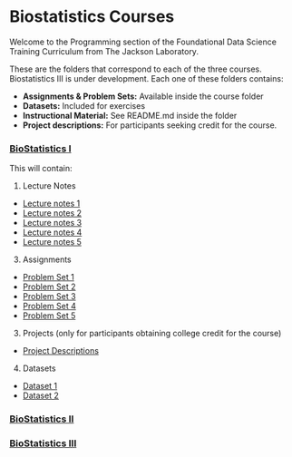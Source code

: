 # Biostatistics Courses
Welcome to the Programming section of the Foundational Data Science Training Curriculum from The Jackson Laboratory. 

These are the folders that correspond to each of the three courses. Biostatistics III is under development. Each one of these folders contains: 
- **Assignments & Problem Sets:** Available inside the course folder  
- **Datasets:** Included for exercises  
- **Instructional Material:** See README.md inside the folder
- **Project descriptions:** For participants seeking credit for the course.

### [BioStatistics I](Biostatistics/Biostatisticsi/)
This will contain: 
1. Lecture Notes
- [Lecture notes 1](Content/Module_1.md)
- [Lecture notes 2](Content/Module_2.md)
- [Lecture notes 3](Content/Module_3.md)
- [Lecture notes 4](Content/Module_4.md)
- [Lecture notes 5](Content/Module_5.md)
    
3. Assignments
- [Problem Set 1](assignments/problem_set1.md)
- [Problem Set 2](assignments/problem_set2.md)
- [Problem Set 3](assignments/problem_set3.md)
- [Problem Set 4](assignments/problem_set4.md)
- [Problem Set 5](assignments/problem_set5.md)

3. Projects (only for participants obtaining college credit for the course)
- [Project Descriptions](projects/descriptions.md)

4. Datasets
- [Dataset 1](datasets/dataset1.csv)
- [Dataset 2](datasets/dataset2.csv)

### [BioStatistics II](Biostatistics/Biostatisticsii/)

### [BioStatistics III](Biostatistics/Biostatisticsiii/)

